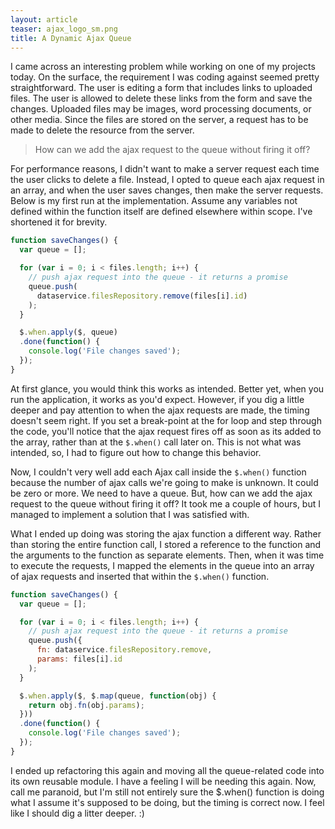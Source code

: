 ```yaml
---
layout: article
teaser: ajax_logo_sm.png
title: A Dynamic Ajax Queue
---
```


I came across an interesting problem while working on one of my projects today. On the surface, the requirement I was coding 
against seemed pretty straightforward. The user is editing a form that includes links to uploaded files. The user is allowed 
to delete these links from the form and save the changes. Uploaded files may be images, word processing documents, or other 
media. Since the files are stored on the server, a request has to be made to delete the resource from the server.

> How can we add the ajax request to the queue without firing it off?

For performance reasons, I didn't want to make a server request each time the user clicks to delete a file. Instead, I opted to 
queue each ajax request in an array, and when the user saves changes, then make the server requests. Below is my first run at 
the implementation. Assume any variables not defined within the function itself are defined elsewhere within scope. I've 
shortened it for brevity.

```javascript
function saveChanges() {
  var queue = [];

  for (var i = 0; i < files.length; i++) {
    // push ajax request into the queue - it returns a promise
    queue.push(
      dataservice.filesRepository.remove(files[i].id)
    );
  }

  $.when.apply($, queue)
  .done(function() {
    console.log('File changes saved');
  });
}
```

At first glance, you would think this works as intended. Better yet, when you run the application, it works as you'd expect. 
However, if you dig a little deeper and pay attention to when the ajax requests are made, the timing doesn't seem right. If you 
set a break-point at the for loop and step through the code, you'll notice that the ajax request fires off as soon as its added 
to the array, rather than at the `$.when()` call later on. This is not what was intended, so, I had to figure out how to change 
this behavior.

Now, I couldn't very well add each Ajax call inside the `$.when()` function because the number of ajax calls we're going to make 
is unknown. It could be zero or more. We need to have a queue. But, how can we add the ajax request to the queue without firing 
it off? It took me a couple of hours, but I managed to implement a solution that I was satisfied with.

What I ended up doing was storing the ajax function a different way. Rather than storing the entire function call, I stored a 
reference to the function and the arguments to the function as separate elements. Then, when it was time to execute the requests, 
I mapped the elements in the queue into an array of ajax requests and inserted that within the `$.when()` function.

```javascript
function saveChanges() {
  var queue = [];

  for (var i = 0; i < files.length; i++) {
    // push ajax request into the queue - it returns a promise
    queue.push({ 
      fn: dataservice.filesRepository.remove, 
      params: files[i].id
    );
  }

  $.when.apply($, $.map(queue, function(obj) {
    return obj.fn(obj.params);
  }))
  .done(function() {
    console.log('File changes saved');
  });
}
```

I ended up refactoring this again and moving all the queue-related code into its own reusable module. I have a feeling I will be 
needing this again. Now, call me paranoid, but I'm still not entirely sure the $.when() function is doing what I assume it's 
supposed to be doing, but the timing is correct now. I feel like I should dig a litter deeper. :)
